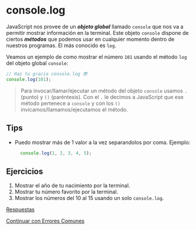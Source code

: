 # console.log

JavaScript nos provee de un _**objeto global**_ llamado `console` que nos va a permitir mostrar información en la terminal. Este objeto `console` dispone de ciertos _**métodos**_ que podemos usar en cualquier momento dentro de nuestros programas. El más conocido es `log`.

Veamos un ejemplo de como mostrar el número `101` usando el método `log` del objeto global `console`:

```javascript
// Haz tu gracia console.log 😎
console.log(101);
```

> Para invocar/llamar/ejecutar un método del objeto `console` usamos `.` \(punto\) y `()` \(paréntesis\). Con el `.` le decimos a JavaScript que ese método pertenece a `console` y con los `()` invicamos/llamamos/ejecutamos el método.

## Tips

* Puedo mostrar más de 1 valor a la vez separandolos por coma. Ejemplo:

  ```javascript
    console.log(1, 2, 3, 4, 5);
  ```

## Ejercicios

1. Mostrar el año de tu nacimiento por la terminal.
2. Mostrar tu número favorito por la terminal.
3. Mostrar los números del 10 al 15 usando un solo `console.log`.

[Respuestas](https://github.com/CaroAmarillo/javascript-101/tree/59a3e8a81668455d64f3ff84752b6a7c377987d6/respuestas/01.js)

[Continuar con Errores Comunes](02.md)

